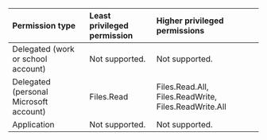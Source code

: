 |Permission type|Least privileged permission|Higher privileged permissions|
|:---|:---|:---|
|Delegated (work or school account)|Not supported.|Not supported.|
|Delegated (personal Microsoft account)|Files.Read|Files.Read.All, Files.ReadWrite, Files.ReadWrite.All|
|Application|Not supported.|Not supported.|

